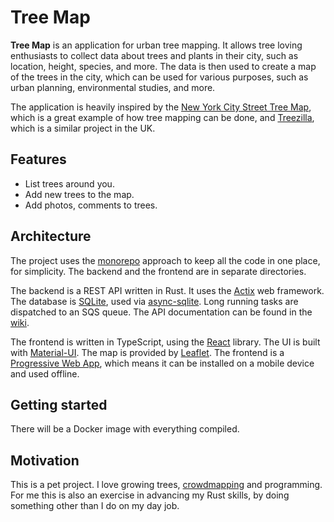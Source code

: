 # Tree Map

**Tree Map** is an application for urban tree mapping.  It allows tree loving enthusiasts to collect data about trees and plants in their city, such as location, height, species, and more.  The data is then used to create a map of the trees in the city, which can be used for various purposes, such as urban planning, environmental studies, and more.

The application is heavily inspired by the [New York City Street Tree Map](https://tree-map.nycgovparks.org/), which is a great example of how tree mapping can be done, and [Treezilla](https://www.treezilla.org/), which is a similar project in the UK.


## Features

- List trees around you.
- Add new trees to the map.
- Add photos, comments to trees.


## Architecture

The project uses the [monorepo](https://en.wikipedia.org/wiki/Monorepo) approach to keep all the code in one place, for simplicity.  The backend and the frontend are in separate directories.

The backend is a REST API written in Rust.  It uses the [Actix](https://actix.rs/) web framework.  The database is [SQLite](https://www.sqlite.org/), used via [async-sqlite](https://docs.rs/async-sqlite/latest/async_sqlite/).  Long running tasks are dispatched to an SQS queue.  The API documentation can be found in the [wiki](https://github.com/umonkey/treemap/wiki/API).

The frontend is written in TypeScript, using the [React](https://reactjs.org/) library.  The UI is built with [Material-UI](https://material-ui.com/).  The map is provided by [Leaflet](https://leafletjs.com/).  The frontend is a [Progressive Web App](https://web.dev/progressive-web-apps/), which means it can be installed on a mobile device and used offline.


## Getting started

There will be a Docker image with everything compiled.


## Motivation

This is a pet project.  I love growing trees, [crowdmapping](https://en.wikipedia.org/wiki/Crowdmapping) and programming.  For me this is also an exercise in advancing my Rust skills, by doing something other than I do on my day job.
